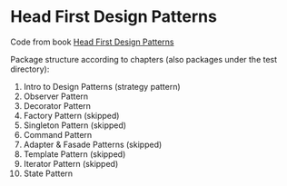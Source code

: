# Head First Design Patterns

Code from book [Head First Design Patterns](https://www.oreilly.com/library/view/head-first-design/9781492077992/)  

Package structure according to chapters (also packages under the test directory):
1. Intro to Design Patterns (strategy pattern)
2. Observer Pattern
3. Decorator Pattern
4. Factory Pattern (skipped)
5. Singleton Pattern (skipped)
6. Command Pattern
7. Adapter & Fasade Patterns (skipped)
8. Template Pattern (skipped)
9. Iterator Pattern (skipped)
10. State Pattern

